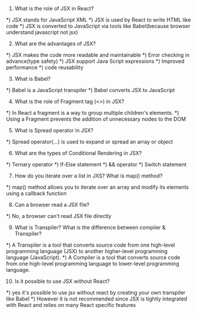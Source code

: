1) What is the role of JSX in React?

*) JSX stands for JavaScript XML
*) JSX is used by React to write HTML like code 
*) JSX is converted to JavaScript via tools like Babel(because browser understand javascript not jsx)

2) What are the advantages of JSX?

*) JSX makes the code more readable and maintainable
*) Error checking in advance(type safety)
*) JSX support Java Script expressions
*) Improved performance
*) code reusability

3) What is Babel?

*) Babel is a JavaScript transpiler
*) Babel converts JSX to JavaScript

4) What is the role of Fragment tag (<>) in JSX? 

*) In React a fragment is a way to group multiple children's elements.
*) Using a Fragment prevents the addition of unnecessary nodes to the DOM

5) What is Spread operator in JSX?

*) Spread operator(...) is used to expand or spread an array or object

6) What are the types of Conditional Rendering in JSX?

*) Ternary operator
*) If-Else statement
*) && operator
*) Switch statement

7) How  do you iterate over a list in JXS? What is map() method?

*) map() method allows you to iterate over an array and modify its elements using a callback function

8) Can a browser read a JSX file?

*) No, a browser can't read JSX file directly

9) What is Transpiler? What is the difference between compiler & Transpiler?

 *) A Transpiler is a tool that converts source code from one high-level programming language (JSX) to another higher-level programming language (JavaScript).
 *) A Compiler is a tool that converts source code from one high-level programming language to lower-level programming language.

 10) Is it possible to use JSX without React?

 *) yes it's possible to use jsx without react by creating your own transpiler like Babel
 *) However it is not recommended since JSX is tightly integrated with React and relies on many React specific features

